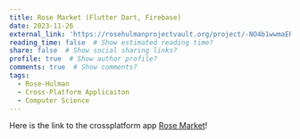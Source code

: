 ```yaml
---
title: Rose Market (Flutter Dart, Firebase)
date: 2023-11-26
external_link: 'https://rosehulmanprojectvault.org/project/-NO4b1wwmaERKy94Ji_J'
reading_time: false  # Show estimated reading time?
share: false  # Show social sharing links?
profile: true  # Show author profile?
comments: true  # Show comments?
tags:
  - Rose-Hulman
  - Cross-Platform Applicaiton
  - Computer Science
---
```


Here is the link to the crossplatform app [Rose Market](https://corssplat-finalproject.web.app)!
